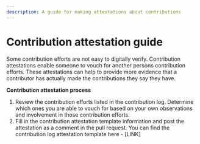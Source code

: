 ```yaml
---
description: A guide for making attestations about contributions
---
```


# Contribution attestation guide

Some contribution efforts are not easy to digitally verify. Contribution attestations enable someone to vouch for another persons contribution efforts. These attestations can help to provide more evidence that a contributor has actually made the contributions they say they have.



**Contribution attestation process**

1. Review the contribution efforts listed in the contribution log. Determine which ones you are able to vouch for based on your own observations and involvement in those contribution efforts.
2. Fill in the contribution attestation template information and post the attestation as a comment in the pull request. You can find the contribution log attestation template here - \[LINK]

